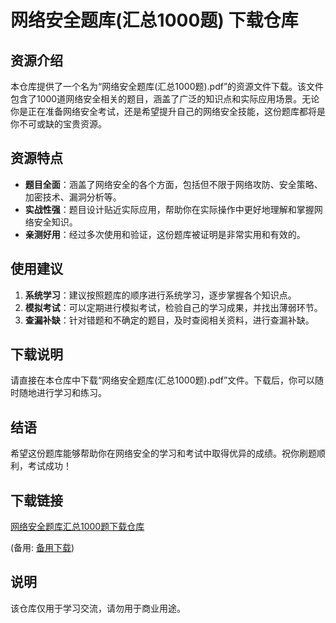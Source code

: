 # 网络安全题库(汇总1000题) 下载仓库

## 资源介绍

本仓库提供了一个名为“网络安全题库(汇总1000题).pdf”的资源文件下载。该文件包含了1000道网络安全相关的题目，涵盖了广泛的知识点和实际应用场景。无论你是正在准备网络安全考试，还是希望提升自己的网络安全技能，这份题库都将是你不可或缺的宝贵资源。

## 资源特点

- **题目全面**：涵盖了网络安全的各个方面，包括但不限于网络攻防、安全策略、加密技术、漏洞分析等。
- **实战性强**：题目设计贴近实际应用，帮助你在实际操作中更好地理解和掌握网络安全知识。
- **亲测好用**：经过多次使用和验证，这份题库被证明是非常实用和有效的。

## 使用建议

1. **系统学习**：建议按照题库的顺序进行系统学习，逐步掌握各个知识点。
2. **模拟考试**：可以定期进行模拟考试，检验自己的学习成果，并找出薄弱环节。
3. **查漏补缺**：针对错题和不确定的题目，及时查阅相关资料，进行查漏补缺。

## 下载说明

请直接在本仓库中下载“网络安全题库(汇总1000题).pdf”文件。下载后，你可以随时随地进行学习和练习。

## 结语

希望这份题库能够帮助你在网络安全的学习和考试中取得优异的成绩。祝你刷题顺利，考试成功！

## 下载链接
[网络安全题库汇总1000题下载仓库](https://pan.quark.cn/s/bcd2e41d5e3b) 

(备用: [备用下载](https://pan.baidu.com/s/1OzgUZfZGD0XYRdjpv0PzsA?pwd=1234))

## 说明

该仓库仅用于学习交流，请勿用于商业用途。
